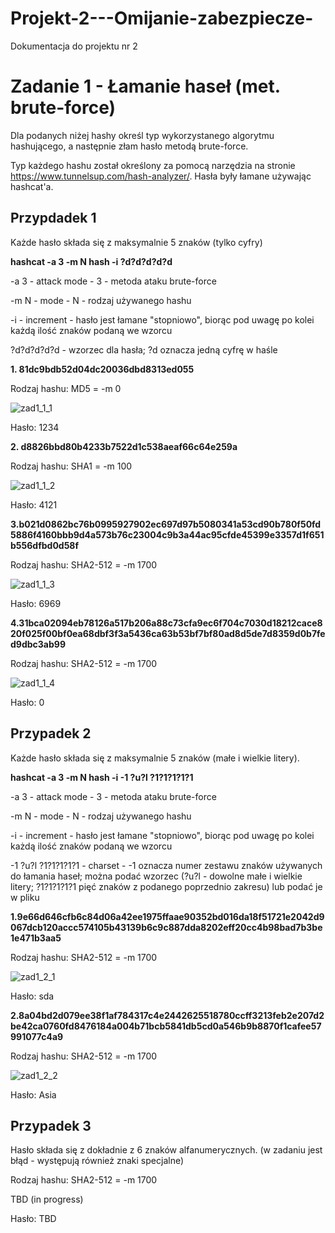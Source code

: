 # Projekt-2---Omijanie-zabezpiecze-
Dokumentacja do projektu nr 2
# Zadanie 1 - Łamanie haseł (met. brute-force)
Dla podanych niżej hashy określ typ wykorzystanego algorytmu hashującego, a następnie złam hasło metodą brute-force.

Typ każdego hashu został określony za pomocą narzędzia na stronie https://www.tunnelsup.com/hash-analyzer/. Hasła były łamane używając hashcat'a.

## Przypdadek 1
  Każde hasło składa się z maksymalnie 5 znaków (tylko cyfry)
  
<b> hashcat -a 3 -m N hash -i ?d?d?d?d?d </b>

-a 3 - attack mode - 3 - metoda ataku brute-force

-m N - mode - N - rodzaj używanego hashu

-i - increment - hasło jest łamane "stopniowo", biorąc pod uwagę po kolei każdą ilość znaków podaną we wzorcu 

?d?d?d?d?d - wzorzec dla hasła; ?d oznacza jedną cyfrę w haśle

<b>1. 81dc9bdb52d04dc20036dbd8313ed055</b>

Rodzaj hashu: MD5 = -m 0

![zad1_1_1](https://user-images.githubusercontent.com/113295774/200119112-606a9389-df2c-4cdb-8bce-9fa634f78d0d.png)

Hasło: 1234

<b>2. d8826bbd80b4233b7522d1c538aeaf66c64e259a</b>

Rodzaj hashu: SHA1 = -m 100

![zad1_1_2](https://user-images.githubusercontent.com/113295774/200119202-f8a64852-4073-4224-859d-7119085a0d27.png)

Hasło: 4121

<b>3.b021d0862bc76b0995927902ec697d97b5080341a53cd90b780f50fd5886f4160bbb9d4a573b76c23004c9b3a44ac95cfde45399e3357d1f651b556dfbd0d58f</b>

Rodzaj hashu: SHA2-512 = -m 1700

![zad1_1_3](https://user-images.githubusercontent.com/113295774/200119238-727a7154-2afe-45da-8378-2d4ec2d331e1.png)

Hasło: 6969

<b>4.31bca02094eb78126a517b206a88c73cfa9ec6f704c7030d18212cace820f025f00bf0ea68dbf3f3a5436ca63b53bf7bf80ad8d5de7d8359d0b7fed9dbc3ab99</b>

Rodzaj hashu: SHA2-512 = -m 1700

![zad1_1_4](https://user-images.githubusercontent.com/113295774/200119266-6bf9bdd5-0bc3-4c1a-bd6d-4b94caf9c54b.png)

Hasło: 0

## Przypadek 2
  Każde hasło składa się z maksymalnie 5 znaków (małe i wielkie litery).
  
  <b> hashcat -a 3 -m N hash -i -1 ?u?l ?1?1?1?1?1 </b>
  
-a 3 - attack mode - 3 - metoda ataku brute-force

-m N - mode - N - rodzaj używanego hashu

-i - increment - hasło jest łamane "stopniowo", biorąc pod uwagę po kolei każdą ilość znaków podaną we wzorcu 

-1 ?u?l ?1?1?1?1?1 - charset - -1 oznacza numer zestawu znaków używanych do łamania haseł; można podać wzorzec (?u?l - dowolne małe i wielkie litery; ?1?1?1?1?1 pięć znaków z podanego poprzednio zakresu) lub podać je w pliku

<b>1.9e66d646cfb6c84d06a42ee1975ffaae90352bd016da18f51721e2042d9067dcb120accc574105b43139b6c9c887dda8202eff20cc4b98bad7b3be1e471b3aa5</b>

Rodzaj hashu: SHA2-512 = -m 1700

![zad1_2_1](https://user-images.githubusercontent.com/113295774/200119667-2a387e96-2fa1-47a2-9ffe-7578397f5d1c.png)

Hasło: sda

<b>2.8a04bd2d079ee38f1af784317c4e2442625518780ccff3213feb2e207d2be42ca0760fd8476184a004b71bcb5841db5cd0a546b9b8870f1cafee57991077c4a9</b>

Rodzaj hashu: SHA2-512 = -m 1700

![zad1_2_2](https://user-images.githubusercontent.com/113295774/200119724-c8806419-d689-4b6d-b40e-ce43ef2f885b.png)

Hasło: Asia

## Przypadek 3
Hasło składa się z dokładnie z 6 znaków alfanumerycznych. (w zadaniu jest błąd - występują również znaki specjalne)

Rodzaj hashu: SHA2-512 = -m 1700

TBD (in progress)

Hasło: TBD
